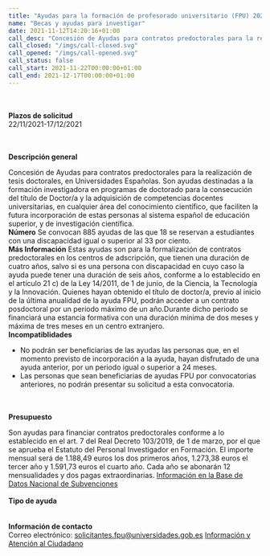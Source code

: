 ```yaml
---
title: "Ayudas para la formación de profesorado universitario (FPU) 2021"
name: "Becas y ayudas para investigar"
date: 2021-11-12T14:20:16+01:00
call_desc: "Concesión de Ayudas para contratos predoctorales para la realización de tesis doctorales, en Universidades ..."
call_closed: "/imgs/call-closed.svg"
call_opened: "/imgs/call-opened.svg"
call_status: false
call_start: 2021-11-22T00:00:00+01:00
call_end: 2021-12-17T00:00:00+01:00
---
```

<br><br><b>Plazos de solicitud</b><br>
22/11/2021-17/12/2021  

<br><br><b>Descripción general</b><br>

Concesión de Ayudas para contratos predoctorales para la realización de tesis doctorales, en Universidades Españolas.
Son ayudas destinadas a la formación investigadora en programas de doctorado para la consecución del título de Doctor/a y la adquisición de competencias docentes universitarias, en cualquier área del conocimiento científico, que faciliten la futura incorporación de estas personas al sistema español de educación superior, y de investigación científica.
<br><strong>Número</strong>
Se convocan 885 ayudas de las que 18 se reservan a estudiantes con una discapacidad igual o superior al 33 por ciento.
<br><strong>Más Información</strong>
Estas ayudas son para la formalización de contratos predoctorales en los centros de adscripción, que tienen una duración de cuatro años, salvo si es una persona con discapacidad en cuyo caso la ayuda puede tener una duración de seis años, conforme a lo establecido en el artículo 21 c) de la Ley 14/2011, de 1 de junio, de la Ciencia, la Tecnología y la Innovación.
Quienes hayan obtenido el título de doctor/a, previo al inicio de la última anualidad de la ayuda FPU, podrán acceder a un contrato posdoctoral por un periodo máximo de un año.Durante dicho periodo se financiará una estancia formativa con una duración mínima de dos meses y máxima de tres meses en un centro extranjero.
<br><strong>Incompatiblidades</strong>
<ul>
<li>No podrán ser beneficiarias de las ayudas las personas que, en el momento previsto de incorporación a la ayuda, hayan disfrutado de una ayuda anterior, por un periodo igual o superior a 24 meses.</li>
<li>Las personas que sean beneficiarias de ayudas FPU por convocatorias anteriores, no podrán presentar su solicitud a esta convocatoria.</li>
</ul>

<br><br><b>Presupuesto</b><br> 

<span>Son ayudas para financiar contratos predoctorales conforme a lo establecido en el art. 7 del Real Decreto 103/2019, de 1 de marzo, por el que se aprueba el Estatuto del Personal Investigador en Formación. El importe mensual será de 1.188,49 euros los dos primeros años, 1.273,38 euros el tercer año y 1.591,73 euros el cuarto año. Cada año se abonarán 12 mensualidades y dos pagas extraordinarias.</span>
<a href="https://www.pap.hacienda.gob.es/bdnstrans/GE/es/convocatoria/594928" target="_blank" rel="noopener">Información en la Base de Datos Nacional de Subvenciones</a>
<br><br><b>Tipo de ayuda</b><br> 
<br><br><b>Información de contacto</b><br> 
Correo electrónico:<span>&nbsp;</span><a href="mailto:solicitantes.fpu@universidades.gob.es">solicitantes.fpu@universidades.gob.es</a>
<a title="Información y Atención al Ciudadano" href="https://www.universidades.gob.es/portal/site/MICINN/menuitem.b153148dd6857ccd7010721001432ea0/?vgnextoid=41dbdaa8a3860210VgnVCM1000001034e20aRCRD">Información y Atención al Ciudadano</a>